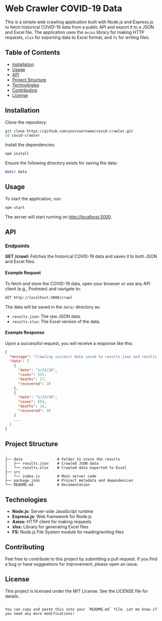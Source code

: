 # Web Crawler COVID-19 Data

This is a simple web crawling application built with Node.js and Express.js to fetch historical COVID-19 data from a public API and export it to a JSON and Excel file. The application uses the `axios` library for making HTTP requests, `xlsx` for exporting data to Excel format, and `fs` for writing files.

## Table of Contents

- [Installation](#installation)
- [Usage](#usage)
- [API](#api)
- [Project Structure](#project-structure)
- [Technologies](#technologies)
- [Contributing](#contributing)
- [License](#license)

## Installation

Clone the repository:

```bash
git clone https://github.com/yourusername/covid-crawler.git
cd covid-crawler
```

Install the dependencies:

```bash
npm install
```

Ensure the following directory exists for saving the data:

```bash
mkdir data
```

## Usage

To start the application, run:

```bash
npm start
```

The server will start running on [http://localhost:3000](http://localhost:3000).

## API

### Endpoints

**GET /crawl:** Fetches the historical COVID-19 data and saves it to both JSON and Excel files.

#### Example Request

To fetch and store the COVID-19 data, open your browser or use any API client (e.g., Postman) and navigate to:

```bash
GET http://localhost:3000/crawl
```

The data will be saved in the `data/` directory as:

- `results.json`: The raw JSON data.
- `results.xlsx`: The Excel version of the data.

#### Example Response

Upon a successful request, you will receive a response like this:

```json
{
  "message": "Crawling success! Data saved to results.json and results.xlsx",
  "data": [
    {
      "date": "1/22/20",
      "cases": 555,
      "deaths": 17,
      "recovered": 28
    },
    {
      "date": "1/23/20",
      "cases": 654,
      "deaths": 18,
      "recovered": 30
    }
    ...
  ]
}
```

## Project Structure

```plaintext
.
├── data                # Folder to store the results
│   ├── results.json    # Crawled JSON data
│   └── results.xlsx    # Crawled data exported to Excel
├── src
│   └── index.js        # Main server code
├── package.json        # Project metadata and dependencies
└── README.md           # Documentation
```

## Technologies

- **Node.js:** Server-side JavaScript runtime
- **Express.js:** Web framework for Node.js
- **Axios:** HTTP client for making requests
- **xlsx:** Library for generating Excel files
- **FS:** Node.js File System module for reading/writing files

## Contributing

Feel free to contribute to this project by submitting a pull request. If you find a bug or have suggestions for improvement, please open an issue.

## License

This project is licensed under the MIT License. See the LICENSE file for details.

```

You can copy and paste this into your `README.md` file. Let me know if you need any more modifications!
```
